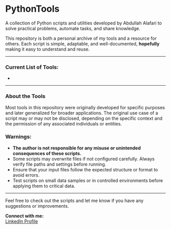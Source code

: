 # PythonTools
A collection of Python scripts and utilities developed by Abdullah Alafari to solve practical problems, automate tasks, and share knowledge.

This repository is both a personal archive of my tools and a resource for others. Each script is simple, adaptable, and well-documented, **hopefully** making it easy to understand and reuse.

---

### Current List of Tools:
- 

---

### About the Tools
Most tools in this repository were originally developed for specific purposes and later generalized for broader applications. The original use case of a script may or may not be disclosed, depending on the specific context and the permission of any associated individuals or entities.


### Warnings:
- **The author is not responsible for any misuse or unintended consequences of these scripts.**
- Some scripts may overwrite files if not configured carefully. Always verify file paths and settings before running.
- Ensure that your input files follow the expected structure or format to avoid errors.
- Test scripts on small data samples or in controlled environments before applying them to critical data.

---

Feel free to check out the scripts and let me know if you have any suggestions or improvements.

**Connect with me:**  
[LinkedIn Profile](https://www.linkedin.com/in/abdullahalafari)
